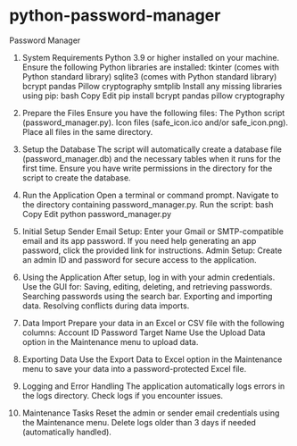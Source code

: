 # python-password-manager
Password Manager

1. System Requirements
Python 3.9 or higher installed on your machine.
Ensure the following Python libraries are installed:
tkinter (comes with Python standard library)
sqlite3 (comes with Python standard library)
bcrypt
pandas
Pillow
cryptography
smtplib
Install any missing libraries using pip:
bash
Copy
Edit
pip install bcrypt pandas pillow cryptography

2. Prepare the Files
Ensure you have the following files:
The Python script (password_manager.py).
Icon files (safe_icon.ico and/or safe_icon.png).
Place all files in the same directory.

3. Setup the Database
The script will automatically create a database file (password_manager.db) and the necessary tables when it runs for the first time.
Ensure you have write permissions in the directory for the script to create the database.

4. Run the Application
Open a terminal or command prompt.
Navigate to the directory containing password_manager.py.
Run the script:
bash
Copy
Edit
python password_manager.py

5. Initial Setup
Sender Email Setup:
Enter your Gmail or SMTP-compatible email and its app password. If you need help generating an app password, click the provided link for instructions.
Admin Setup:
Create an admin ID and password for secure access to the application.

6. Using the Application
After setup, log in with your admin credentials.
Use the GUI for:
Saving, editing, deleting, and retrieving passwords.
Searching passwords using the search bar.
Exporting and importing data.
Resolving conflicts during data imports.

7. Data Import
Prepare your data in an Excel or CSV file with the following columns:
Account ID
Password
Target Name
Use the Upload Data option in the Maintenance menu to upload data.

8. Exporting Data
Use the Export Data to Excel option in the Maintenance menu to save your data into a password-protected Excel file.

09. Logging and Error Handling
The application automatically logs errors in the logs directory.
Check logs if you encounter issues.

10. Maintenance Tasks
Reset the admin or sender email credentials using the Maintenance menu.
Delete logs older than 3 days if needed (automatically handled).

